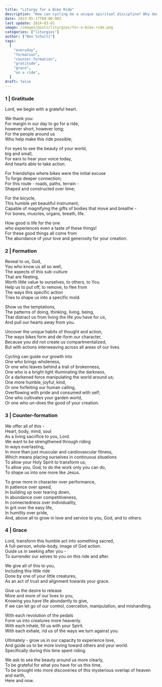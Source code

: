 ```yaml
---
title: "Liturgy for a Bike Ride"
description: "How can cycling be a unique spiritual discipline? Why don't you ask God to show you!"
date: 2023-05-17T08:00:00Z
last update: 2024-03-01
image: /images/posts/liturgies/for-a-bike-ride.png
categories: ["liturgies"]
author: ["Ben Schultz"]
tags:
  [
    "everyday",
    "formation",
    "counter-formation",
    "gratitude",
    "grace",
    "on a ride",
  ]
draft: false
---
```


### 1 | Gratitude

Lord, we begin with a grateful heart.

We thank you:  
For margin in our day to go for a ride,  
however short, however long;  
For the people around us  
Who help make this ride possible;

For eyes to see the beauty of your world,  
big and small,  
For ears to hear your voice today,  
And hearts able to take action.

For friendships where bikes were the initial excuse  
To forge deeper connection;  
For this route - roads, paths, terrain -  
Shaped and constructed over time;

For the bicycle,  
This humble yet beautiful instrument,  
Capable of magnifying the gifts of bodies that move and breathe -  
For bones, muscles, organs, breath, life.

How good is life for the one  
who experiences even a taste of these things!  
For these good things all come from  
The abundance of your love and generosity for your creation.

### 2 | Formation

Reveal to us, God,  
You who know us all so well,  
The aspects of this sub-culture  
That are fleeting,  
Worth little value to ourselves, to others, to You.  
Help us to put off, to remove, to flee from  
The ways this specific action  
Tries to shape us into a specific mold.

Show us the temptations,  
The patterns of doing, thinking, living, being,  
That distract us from living the life you have for us,  
And pull our hearts away from you.

Uncover the unique habits of thought and action,  
The ways bikes form and de-form our character,  
Because you did not create us compartmentalized,  
But with actions interweaving across all areas of our lives.

Cycling can guide our growth into  
One who brings wholeness,  
Or one who leaves behind a trail of brokenness;  
One who is a bright light illuminating the darkness,  
Or a darkened force manipulating the world around us;  
One more humble, joyful, kind,  
Or one forfeiting our human calling,  
Overflowing with pride and consumed with self;  
One who cultivates your garden world,  
Or one who un-does the good of your creation.

### 3 | Counter-formation

We offer all of this -  
Heart, body, mind, soul  
As a living sacrifice to you, Lord.  
We want to be strengthened through riding  
In ways everlasting,  
In more than just muscular and cardiovascular fitness,  
Which means placing ourselves in continuous situations  
To allow your Holy Spirit to transform us,  
To allow you, God, to do the work only you can do,  
To shape us into one more like Jesus.

To grow more in character over performance,  
In patience over speed,  
In building up over tearing down,  
In abundance over competitiveness,  
In connectedness over individuality,  
In grit over the easy life,  
In humility over pride,  
And, above all to grow in love and service to you, God, and to others.

### 4 | Grace

Lord, transform this humble act into something sacred,  
A full-person, whole-body, image of God action.  
Guide us in seeking after you -  
To surrender our selves to you on this ride and after.

We give all of this to you,  
Including this little ride  
Done by one of your little creatures,  
As an act of trust and alignment towards your grace.

Give us the desire to release  
More and more of our lives to you,  
Knowing you have life abundantly to give,  
If we can let go of our control, coercetion, manipulation, and mishandling.

With each revolution of the pedals  
Form us into creatures more heavenly.  
With each inhale, fill us with your Spirit.  
With each exhale, rid us of the ways we turn against you.

Ultimately - grow us in our capacity to experience love,  
And guide us to be more loving toward others and your world.  
Specifically during this time spent riding.

We ask to see the beauty around us more clearly,  
To be grateful for what you have for us this time,  
To be brought into more discoveries of this mysterious overlap of heaven and earth,  
Here and now.

